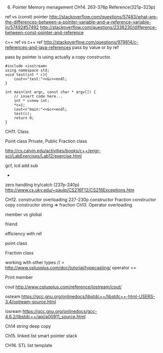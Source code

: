 6. Pointer 
Memory menagement CH14. 263-376p
Reference(321p-323p)

ref vs (const) pointer
http://stackoverflow.com/questions/57483/what-are-the-differences-between-a-pointer-variable-and-a-reference-variable-in/57492#57492
http://stackoverflow.com/questions/2336230/difference-between-const-pointer-and-reference

c++ ref vs c++ ref
http://stackoverflow.com/questions/979814/c-references-and-java-references
pass by value or by ref

pass by pointer is using actually a copy constructor.
```
#include <iostream>
using namespace std;
void test(int * c){
    cout<<"test:"<<&c<<endl;
}

int main(int argc, const char * argv[]) {
    // insert code here...
    int * c=new int;
    *c=1;
    cout<<"main:"<<&c<<endl;
    test(c);
    return 0;
}
```
CH11. Class

Point class
Private, Public
Fraction class

http://cs.calvin.edu/activities/books/c++/engr-sci/LabExercises/Lab12/exercise.html



gcf, lcd
add sub

+

zero handling 
try/catch (237p-240p)
http://www.cs.uky.edu/~paulp/CS216F12/CS216Exceptions.htm

CH12. constructor
overloading 227-230p
constructor
Fraction constructor
copy constructor
string => fraction
Ch13. Operator  overloading

member vs global

friend

efficiency with ref

point class

Fraction class

working with other types // =
http://www.cplusplus.com/doc/tutorial/typecasting/
operator ==

Print member

cout 
http://www.cplusplus.com/reference/iostream/cout/

osteam
https://gcc.gnu.org/onlinedocs/libstdc++/libstdc++-html-USERS-3.4/ostream-source.html

iosream
https://gcc.gnu.org/onlinedocs/gcc-4.6.2/libstdc++/api/a00911_source.html

Ch14 string
deep copy

Ch15.
linked list
smart pointer
stack

CH16. STL
list template




